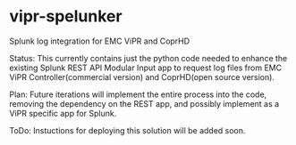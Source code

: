 # vipr-spelunker
Splunk log integration for EMC ViPR and CoprHD

Status:
This currently contains just the python code needed to enhance the existing Splunk REST API Modular Input app to request log files from EMC ViPR Controller(commercial version) and CoprHD(open source version).

Plan:
Future iterations will implement the entire process into the code, removing the dependency on the REST app, and possibly implement as a ViPR specific app for Splunk.

ToDo:
Instuctions for deploying this solution will be added soon.
